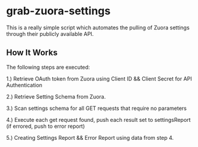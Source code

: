 # grab-zuora-settings
This is a really simple script which automates the pulling of Zuora settings through their publicly available API. 

## How It Works
The following steps are executed:

1.) Retrieve OAuth token from Zuora using Client ID && Client Secret for API Authentication

2.) Retrieve Setting Schema from Zuora.

3.) Scan settings schema for all GET requests that require no parameters

4.) Execute each get request found, push each result set to settingsReport (if errored, push to error report)

5.) Creating Settings Report && Error Report using data from step 4. 

